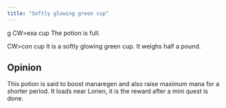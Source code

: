 ```yaml
---
title: "Softly glowing green cup"
---
```


<nowiki>g CW\>exa cup The potion is full.

CW\>con cup It is a softly glowing green cup. It weighs half a pound.

</pre>

## Opinion

This potion is said to boost manaregen and also raise maximum mana for a
shorter period. It loads near Lorien, it is the reward after a mini
quest is done.